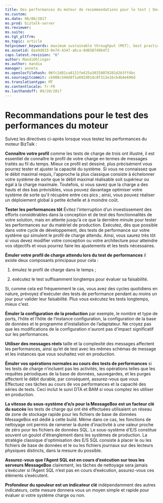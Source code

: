 ```yaml
---
title: Des performances du moteur de recommandations pour le test | Documents Microsoft
ms.custom: 
ms.date: 06/08/2017
ms.prod: biztalk-server
ms.reviewer: 
ms.suite: 
ms.tgt_pltfrm: 
ms.topic: article
helpviewer_keywords: maximum sustainable throughput (MST), best practices
ms.assetid: 0aa9d833-0e7d-4347-a6ca-8d658749b4f2
caps.latest.revision: "6"
author: MandiOhlinger
ms.author: mandia
manager: anneta
ms.openlocfilehash: 06fc2d81ca8121fe625a30258070281d2b3ff4bc
ms.sourcegitcommit: cb908c540d8f1a692d01dc8f313e16cb4b4e696d
ms.translationtype: MT
ms.contentlocale: fr-FR
ms.lasthandoff: 09/20/2017
---
```

# <a name="recommendations-when-testing-engine-performance"></a>Recommandations pour le test des performances du moteur
Suivez les directives ci-après lorsque vous testez les performances du moteur BizTalk :  
  
 **Connaître votre profil** comme les tests de charge de trois ont illustré, il est essentiel de connaître le profil de votre charge en termes de messages traités au fil du temps.  Mieux ce profil est dessiné, plus précisément vous pourrez tester et ajuster la capacité du système. Si vous ne connaissez que le débit maximal requis, l'approche la plus classique consiste à échelonner votre système de sorte que le débit maximal réalisable soit supérieur ou égal à la charge maximale. Toutefois, si vous savez que la charge a des hauts et des bas prévisibles, vous pouvez davantage optimiser votre système de sorte qu'il récupère entre ces pics ; ainsi, vous pouvez réaliser un déploiement global à petite échelle et à moindre coût.  
  
 **Tester les performances tôt** Évitez l’interruption d’un investissement des efforts considérables dans la conception et de test des fonctionnalités de votre solution, mais en attente jusqu'à ce que la dernière minute pour tester les performances sur du matériel de production. Exécutez, dès que possible dans votre cycle de développement, des tests de performance sur votre système qui simulent le profil de charge attendu. Ainsi, vous saurez très tôt si vous devez modifier votre conception ou votre architecture pour atteindre vos objectifs et vous pourrez faire les ajustements et les tests nécessaires.  
  
 **Émuler votre profil de charge attendu lors du test de performances** il existe deux composants principaux pour cela :  
  
1.  émulez le profil de charge dans le temps ;  
  
2.  exécutez le test suffisamment longtemps pour évaluer sa faisabilité.  
  
 Si, comme cela est fréquemment le cas, vous avez des cycles quotidiens en nature, prévoyez d'exécuter des tests de performance pendant au moins un jour pour valider leur faisabilité. Plus vous exécutez les tests longtemps, mieux c'est.  
  
 **Émuler la configuration de la production** par exemple, le nombre et type de ports, l’hôte et l’hôte de l’instance configuration, la configuration de la base de données et le programme d’installation de l’adaptateur. Ne croyez pas que les modifications de la configuration n'auront pas d'impact significatif sur les performances.  
  
 **Utiliser des messages réels** taille et la complexité des messages affectent les performances, ainsi qu’et de test avec les mêmes schémas de message et les instances que vous souhaitez voir en production.  
  
 **Émuler vos opérations normales au cours des tests de performances** si les tests de charge n’incluent pas les activités, les opérations telles que les requêtes périodiques de la base de données, sauvegardes, et les purges affectent le débit durable, par conséquent, assurez-vous que vous Effectuez ces tâches au cours de vos performances et la capacité des séries de tests. Ceci inclut le suivi DTA et BAM si vous comptez les utiliser en production.  
  
 **La vitesse du sous-système d’e/s pour la MessageBox est un facteur clé du succès** les tests de charge qui ont été effectuées utilisaient un réseau de zone de stockage rapide pour les fichiers de base de données MessageBox est dédié à cette build. Même dans ce cas, les fonctions de nettoyage ont permis de ramener la durée d'inactivité à une valeur proche de zéro pour les fichiers de données SQL. Le sous-système d'E/S constitue souvent un goulot d'étranglement dans les systèmes de production. La stratégie classique d'optimisation des E/S SQL consiste à placer le ou les fichiers de base de données et le ou les fichiers journaux sur des lecteurs physiques distincts, dans la mesure du possible.  
  
 **Assurez-vous que l’Agent SQL est en cours d’exécution sur tous les serveurs MessageBox** clairement, les tâches de nettoyage sera jamais s’exécuter si l’Agent SQL n’est pas en cours d’exécution, assurez-vous ces éléments s’exécutent.  
  
 **Profondeur du spouleur est un indicateur clé** indépendamment des autres indicateurs, cette mesure donnera vous un moyen simple et rapide pour évaluer si votre système charge ou non.